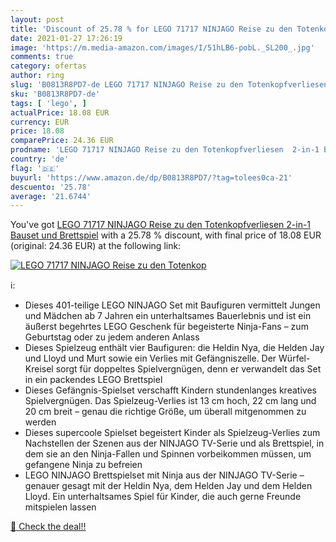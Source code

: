 ```yaml
---
layout: post
title: 'Discount of 25.78 % for LEGO 71717 NINJAGO Reise zu den Totenkop'
date: 2021-01-27 17:26:19
image: 'https://m.media-amazon.com/images/I/51hLB6-pobL._SL200_.jpg'
comments: true
category: ofertas
author: ring
slug: 'B0813R8PD7-de LEGO 71717 NINJAGO Reise zu den Totenkopfverliesen 2-in-1...'
sku: 'B0813R8PD7-de'
tags: [ 'lego', ]
actualPrice: 18.08 EUR
currency: EUR
price: 18.08
comparePrice: 24.36 EUR
prodname: 'LEGO 71717 NINJAGO Reise zu den Totenkopfverliesen  2-in-1 Bauset und Brettspiel'
country: 'de'
flag: '🇩🇪'
buyurl: 'https://www.amazon.de/dp/B0813R8PD7/?tag=tolees0ca-21'
descuento: '25.78'
average: '21.6744'
---
```


You've got [LEGO 71717 NINJAGO Reise zu den Totenkopfverliesen  2-in-1 Bauset und Brettspiel](https://www.amazon.de/dp/B0813R8PD7/?tag=tolees0ca-21) with a  25.78 % discount, with final price of 18.08 EUR (original: 24.36 EUR) at the following link:

[![LEGO 71717 NINJAGO Reise zu den Totenkop](https://m.media-amazon.com/images/I/51hLB6-pobL._SL200_.jpg)](https://www.amazon.de/dp/B0813R8PD7/?tag=tolees0ca-21)

ℹ️:

- Dieses 401-teilige LEGO NINJAGO Set mit Baufiguren vermittelt Jungen und Mädchen ab 7 Jahren ein unterhaltsames Bauerlebnis und ist ein äußerst begehrtes LEGO Geschenk für begeisterte Ninja-Fans – zum Geburtstag oder zu jedem anderen Anlass
- Dieses Spielzeug enthält vier Baufiguren: die Heldin Nya, die Helden Jay und Lloyd und Murt sowie ein Verlies mit Gefängniszelle. Der Würfel-Kreisel sorgt für doppeltes Spielvergnügen, denn er verwandelt das Set in ein packendes LEGO Brettspiel
- Dieses Gefängnis-Spielset verschafft Kindern stundenlanges kreatives Spielvergnügen. Das Spielzeug-Verlies ist 13 cm hoch, 22 cm lang und 20 cm breit – genau die richtige Größe, um überall mitgenommen zu werden
- Dieses supercoole Spielset begeistert Kinder als Spielzeug-Verlies zum Nachstellen der Szenen aus der NINJAGO TV-Serie und als Brettspiel, in dem sie an den Ninja-Fallen und Spinnen vorbeikommen müssen, um gefangene Ninja zu befreien
- LEGO NINJAGO Brettspielset mit Ninja aus der NINJAGO TV-Serie – genauer gesagt mit der Heldin Nya, dem Helden Jay und dem Helden Lloyd. Ein unterhaltsames Spiel für Kinder, die auch gerne Freunde mitspielen lassen

[🛒 Check the deal!!](https://www.amazon.de/dp/B0813R8PD7/?tag=tolees0ca-21)
